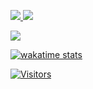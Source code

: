 <p>  
  <a href="https://www.linkedin.com/in/ulinnaja-aldi/" target="_blank" rel="noopener noreferrer">
    <img src="https://img.shields.io/badge/aldilla%20ulinnaja-d2b270?style=for-the-badge&logo=Linkedin&logoColor=d2b270&labelColor=1f2430&color=1f2430">
  </a>
  <a href="https://ulinnaja-aldi.tech/" target="_blank" rel="noopener noreferrer">
    <img src="https://img.shields.io/badge/portfolio%20web-d2b270?style=for-the-badge&logo=Codepen&logoColor=d2b270&labelColor=1f2430&color=1f2430">
  </a>
</p>

<p>
  <a href="https://github.com/ulinnajaaldi">
    <img align="center" src="https://github-readme-stats.vercel.app/api?username=ulinnajaaldi&count_private=true&hide=issues&show_icons=true&theme=ayu-mirage" />
  </a>
</p>
<p>  
  <a href="https://wakatime.com/@ulinnajaaldi" target="_blank" rel="noopener noreferrer">
    <img src="https://github-readme-stats.vercel.app/api/wakatime?username=ulinnajaaldi&theme=ayu-mirage&custom_title=Aldilla%20Ulinnaja's%20Weekly%20Wakatime%20Stats&layout=compact&range=last_7_days&langs_count=10" alt="wakatime stats"  />
  </a>
</p>

[![Visitors](https://api.visitorbadge.io/api/visitors?path=https%3A%2F%2Fgithub.com%2Fulinnajaaldi&label=Visitor&labelColor=%231f2430&countColor=%23316d87)](https://visitorbadge.io/status?path=https%3A%2F%2Fgithub.com%2Fulinnajaaldi)
